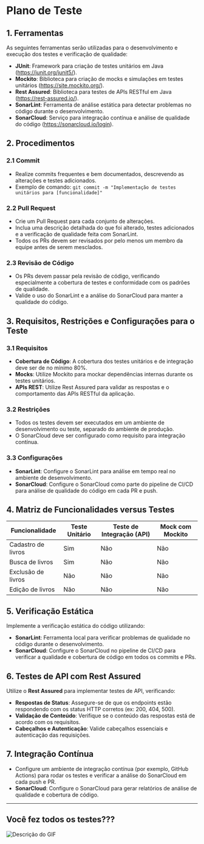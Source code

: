 # Plano de Teste
## 1. Ferramentas
As seguintes ferramentas serão utilizadas para o desenvolvimento e execução dos testes e verificação de qualidade:

- **JUnit**: Framework para criação de testes unitários em Java (https://junit.org/junit5/).
- **Mockito**: Biblioteca para criação de mocks e simulações em testes unitários (https://site.mockito.org/).
- **Rest Assured**: Biblioteca para testes de APIs RESTful em Java (https://rest-assured.io/).
- **SonarLint**: Ferramenta de análise estática para detectar problemas no código durante o desenvolvimento.
- **SonarCloud**: Serviço para integração contínua e análise de qualidade do código (https://sonarcloud.io/login).

## 2. Procedimentos

### 2.1 Commit
- Realize commits frequentes e bem documentados, descrevendo as alterações e testes adicionados.
- Exemplo de comando: `git commit -m "Implementação de testes unitários para [funcionalidade]"`

### 2.2 Pull Request
- Crie um Pull Request para cada conjunto de alterações.
- Inclua uma descrição detalhada do que foi alterado, testes adicionados e a verificação de qualidade feita com SonarLint.
- Todos os PRs devem ser revisados por pelo menos um membro da equipe antes de serem mesclados.

### 2.3 Revisão de Código
- Os PRs devem passar pela revisão de código, verificando especialmente a cobertura de testes e conformidade com os padrões de qualidade.
- Valide o uso do SonarLint e a análise do SonarCloud para manter a qualidade do código.

## 3. Requisitos, Restrições e Configurações para o Teste

### 3.1 Requisitos
- **Cobertura de Código**: A cobertura dos testes unitários e de integração deve ser de no mínimo 80%.
- **Mocks**: Utilize Mockito para mockar dependências internas durante os testes unitários.
- **APIs REST**: Utilize Rest Assured para validar as respostas e o comportamento das APIs RESTful da aplicação.

### 3.2 Restrições
- Todos os testes devem ser executados em um ambiente de desenvolvimento ou teste, separado do ambiente de produção.
- O SonarCloud deve ser configurado como requisito para integração contínua.

### 3.3 Configurações
- **SonarLint**: Configure o SonarLint para análise em tempo real no ambiente de desenvolvimento.
- **SonarCloud**: Configure o SonarCloud como parte do pipeline de CI/CD para análise de qualidade do código em cada PR e push.

## 4. Matriz de Funcionalidades versus Testes

| Funcionalidade            | Teste Unitário | Teste de Integração (API) | Mock com Mockito | 
|---------------------------|----------------|---------------------------|------------------|
| Cadastro de livros        |      Sim       |            Não            |       Não        | 
| Busca de livros           |      Sim       |            Não            |       Não        | 
| Exclusão de livros        |      Não       |            Não            |       Não        | 
| Edição de livros          |      Não       |            Não            |       Não        | 

## 5. Verificação Estática
Implemente a verificação estática do código utilizando:

- **SonarLint**: Ferramenta local para verificar problemas de qualidade no código durante o desenvolvimento.
- **SonarCloud**: Configure o SonarCloud no pipeline de CI/CD para verificar a qualidade e cobertura de código em todos os commits e PRs.

## 6. Testes de API com Rest Assured
Utilize o **Rest Assured** para implementar testes de API, verificando:

- **Respostas de Status**: Assegure-se de que os endpoints estão respondendo com os status HTTP corretos (ex: 200, 404, 500).
- **Validação de Conteúdo**: Verifique se o conteúdo das respostas está de acordo com os requisitos.
- **Cabeçalhos e Autenticação**: Valide cabeçalhos essenciais e autenticação das requisições.

## 7. Integração Contínua
- Configure um ambiente de integração contínua (por exemplo, GitHub Actions) para rodar os testes e verificar a análise do SonarCloud em cada push e PR.
- **SonarCloud**: Configure o SonarCloud para gerar relatórios de análise de qualidade e cobertura de código.

---

## Você fez todos os testes???

![Descrição do GIF](https://media.giphy.com/media/ynRrAHj5SWAu8RA002/giphy.gif)
